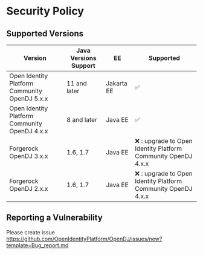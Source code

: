# Security Policy

## Supported Versions

| Version                                       | Java Versions Support | EE         | Supported                                                       |
|-----------------------------------------------|-----------------------|------------|-----------------------------------------------------------------|
| Open Identity Platform Community OpenDJ 5.x.x | 11 and later          | Jakarta EE | :white_check_mark:                                              |
| Open Identity Platform Community OpenDJ 4.x.x | 8 and later           | Java EE    | :white_check_mark:                                              |
| Forgerock OpenDJ 3.x.x                        | 1.6, 1.7              | Java EE    | :x: : upgrade to Open Identity Platform Community OpenDJ 4.x.x |
| Forgerock OpenDJ 2.x.x                        | 1.6, 1.7              | Java EE    | :x: : upgrade to Open Identity Platform Community OpenDJ 4.x.x |

## Reporting a Vulnerability

Please create issue  https://github.com/OpenIdentityPlatform/OpenDJ/issues/new?template=Bug_report.md
